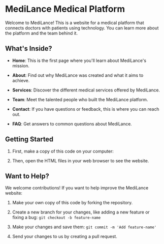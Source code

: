 
# MediLance Medical Platform

Welcome to MediLance! This is a website for a medical platform that connects doctors with patients using technology. You can learn more about the platform and the team behind it.

## What's Inside?

- **Home**: This is the first page where you'll learn about MediLance's mission.

- **About**: Find out why MediLance was created and what it aims to achieve.

- **Services**: Discover the different medical services offered by MediLance.

- **Team**: Meet the talented people who built the MediLance platform.

- **Contact**: If you have questions or feedback, this is where you can reach out.

- **FAQ**: Get answers to common questions about MediLance.

## Getting Started

1. First, make a copy of this code on your computer:
   

2. Then, open the HTML files in your web browser to see the website.

## Want to Help?

We welcome contributions! If you want to help improve the MediLance website:

1. Make your own copy of this code by forking the repository.

2. Create a new branch for your changes, like adding a new feature or fixing a bug: `git checkout -b feature-name`

3. Make your changes and save them: `git commit -m 'Add feature-name'`

4. Send your changes to us by creating a pull request.
